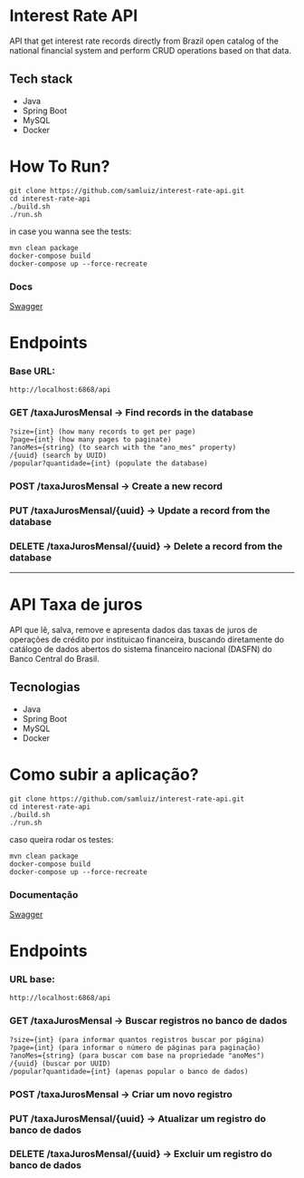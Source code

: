 # Interest Rate API

API that get interest rate records directly from Brazil open catalog of the national financial system and perform CRUD operations based on that data.

## Tech stack

- Java
- Spring Boot
- MySQL
- Docker

# How To Run?

```
git clone https://github.com/samluiz/interest-rate-api.git
cd interest-rate-api
./build.sh
./run.sh
```

in case you wanna see the tests:

```
mvn clean package
docker-compose build
docker-compose up --force-recreate
```

### Docs

<a href="http://localhost:6868/api" target="_blank">Swagger</a>

# Endpoints

### Base URL:
```
http://localhost:6868/api
```

### GET /taxaJurosMensal -> Find records in the database
    ?size={int} (how many records to get per page)
    ?page={int} (how many pages to paginate)
    ?anoMes={string} (to search with the "ano_mes" property)
    /{uuid} (search by UUID)
    /popular?quantidade={int} (populate the database)
    
### POST /taxaJurosMensal -> Create a new record
### PUT /taxaJurosMensal/{uuid} -> Update a record from the database
### DELETE /taxaJurosMensal/{uuid} -> Delete a record from the database

----------

# API Taxa de juros

API que lê, salva, remove e apresenta dados das taxas de juros de operações de crédito por instituicao financeira, 
buscando diretamente do catálogo de dados abertos do sistema financeiro nacional (DASFN) do Banco Central do Brasil.

## Tecnologias

- Java
- Spring Boot
- MySQL
- Docker

# Como subir a aplicação?

```
git clone https://github.com/samluiz/interest-rate-api.git
cd interest-rate-api
./build.sh
./run.sh
```

caso queira rodar os testes:

```
mvn clean package
docker-compose build
docker-compose up --force-recreate
```

### Documentação

<a href="http://localhost:6868/api" target="_blank">Swagger</a>

# Endpoints

### URL base:
```
http://localhost:6868/api
```

### GET /taxaJurosMensal -> Buscar registros no banco de dados
    ?size={int} (para informar quantos registros buscar por página)
    ?page={int} (para informar o número de páginas para paginação)
    ?anoMes={string} (para buscar com base na propriedade "anoMes")
    /{uuid} (buscar por UUID)
    /popular?quantidade={int} (apenas popular o banco de dados)
    
### POST /taxaJurosMensal -> Criar um novo registro
### PUT /taxaJurosMensal/{uuid} -> Atualizar um registro do banco de dados
### DELETE /taxaJurosMensal/{uuid} -> Excluir um registro do banco de dados
